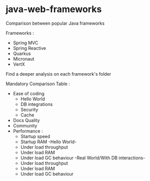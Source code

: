 # java-web-frameworks
Comparison between popular Java frameworks

Frameworks : 
- Spring MVC
- Spring Reactive
- Quarkus
- Micronaut
- VertX

Find a deeper analysis on each framework's folder

Mandatory Comparison Table : 
- Ease of coding
  - Hello World
  - DB integrations
  - Security
  - Cache
- Docs Quality
- Community 
- Performance : 
  - Startup speed
  - Startup RAM
-Hello World-
  - Under load throughput 
  - Under load RAM
  - Under load GC behaviour 
-Real World/With DB interactions-
  - Under load throughput 
  - Under load RAM
  - Under load GC behaviour 
